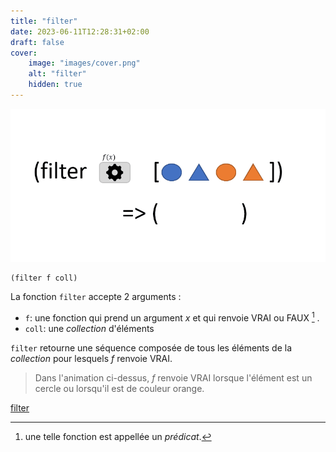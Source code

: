 ```yaml
---
title: "filter"
date: 2023-06-11T12:28:31+02:00
draft: false
cover:
    image: "images/cover.png"
    alt: "filter"
    hidden: true
---
```


![filter](./images/filter.gif)

```
(filter f coll)
```
La fonction `filter` accepte 2 arguments : 
- `f`: une fonction qui prend un argument *x* et qui renvoie VRAI ou FAUX [^1] .
- `coll`: une *collection* d'éléments

`filter` retourne une séquence composée de tous les éléments de la *collection* pour lesquels *f* renvoie VRAI.

> Dans l'animation ci-dessus, *f* renvoie VRAI lorsque l'élément est un cercle ou lorsqu'il est de couleur orange.

[filter](https://clojuredocs.org/clojure.core/filter)

[^1]: une telle fonction est appellée un *prédicat*.




